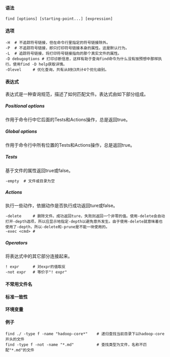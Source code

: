 #### 语法

`find [options] [starting-point...] [expression]`

#### 选项

```
-H	# 不追踪符号链接，但在命令行里指定的符号链接除外。
-P	# 不追踪符号链接，即只打印符号链接本身的属性。这是默认行为。
-L	# 追踪符号链接，将打印符号链接指向的那个真实文件的属性。
-D debugoptions	# 打印诊断信息，这样有助于查询find命令为什么没有按预想中那样执行。使用find -D help获取详情。
-Olevel		# 优化查询，共有从0到3共计4个优化级别。
```

#### 表达式

表达式是一种查询规范，描述了如何匹配文件。表达式由如下部分组成。

##### Positional options

作用于命令行中它后面的Tests和Actions操作，总是返回true。

##### Global options

作用于命令行中所有位置的Tests和Actions操作，总是返回true。

##### Tests

基于文件的属性返回true或false。

```
-empty	# 文件或目录为空
```



##### Actions

执行一些动作，依据动作是否执行成功返回ture或false。

```
-delete		# 删除文件。成功返回ture，失败则返回一个非零的值。使用-delete会自动打开-depth选项，所以应显示地指定-depth以避免意外发生。由于使用-delete就意味着也使用了-depth，所以-delete和-prune是不能一块使用的。
-exec <cmd>	# 
```



##### Operators

将表达式中的其它部分连接起来。

```
! expr		# 对expr的值取反
-not expr	# 等价于"! expr" 
```



#### 不常用文件名

#### 标准一致性

#### 环境变量

#### 例子

```
find ./ -type f -name "hadoop-core*"	# 递归查找当前目录下以hadoop-core开头的文件
find -type f -not -name "*.md"			# 查找类型为文件，名称不匹配"*.md"的文件
```

